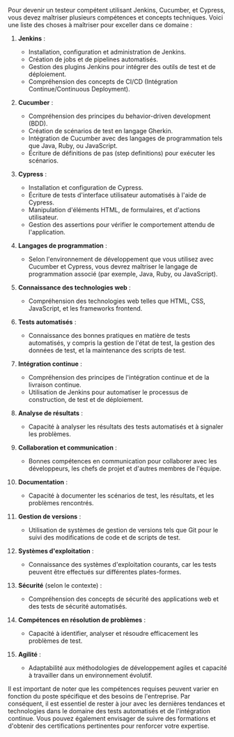 Pour devenir un testeur compétent utilisant Jenkins, Cucumber, et Cypress, vous devez maîtriser plusieurs compétences et concepts techniques. Voici une liste des choses à maîtriser pour exceller dans ce domaine :

1. **Jenkins** :
   - Installation, configuration et administration de Jenkins.
   - Création de jobs et de pipelines automatisés.
   - Gestion des plugins Jenkins pour intégrer des outils de test et de déploiement.
   - Compréhension des concepts de CI/CD (Intégration Continue/Continuous Deployment).

2. **Cucumber** :
   - Compréhension des principes du behavior-driven development (BDD).
   - Création de scénarios de test en langage Gherkin.
   - Intégration de Cucumber avec des langages de programmation tels que Java, Ruby, ou JavaScript.
   - Écriture de définitions de pas (step definitions) pour exécuter les scénarios.

3. **Cypress** :
   - Installation et configuration de Cypress.
   - Écriture de tests d'interface utilisateur automatisés à l'aide de Cypress.
   - Manipulation d'éléments HTML, de formulaires, et d'actions utilisateur.
   - Gestion des assertions pour vérifier le comportement attendu de l'application.

4. **Langages de programmation** :
   - Selon l'environnement de développement que vous utilisez avec Cucumber et Cypress, vous devrez maîtriser le langage de programmation associé (par exemple, Java, Ruby, ou JavaScript).

5. **Connaissance des technologies web** :
   - Compréhension des technologies web telles que HTML, CSS, JavaScript, et les frameworks frontend.

6. **Tests automatisés** :
   - Connaissance des bonnes pratiques en matière de tests automatisés, y compris la gestion de l'état de test, la gestion des données de test, et la maintenance des scripts de test.

7. **Intégration continue** :
   - Compréhension des principes de l'intégration continue et de la livraison continue.
   - Utilisation de Jenkins pour automatiser le processus de construction, de test et de déploiement.

8. **Analyse de résultats** :
   - Capacité à analyser les résultats des tests automatisés et à signaler les problèmes.

9. **Collaboration et communication** :
   - Bonnes compétences en communication pour collaborer avec les développeurs, les chefs de projet et d'autres membres de l'équipe.

10. **Documentation** :
    - Capacité à documenter les scénarios de test, les résultats, et les problèmes rencontrés.

11. **Gestion de versions** :
    - Utilisation de systèmes de gestion de versions tels que Git pour le suivi des modifications de code et de scripts de test.

12. **Systèmes d'exploitation** :
    - Connaissance des systèmes d'exploitation courants, car les tests peuvent être effectués sur différentes plates-formes.

13. **Sécurité** (selon le contexte) :
    - Compréhension des concepts de sécurité des applications web et des tests de sécurité automatisés.

14. **Compétences en résolution de problèmes** :
    - Capacité à identifier, analyser et résoudre efficacement les problèmes de test.

15. **Agilité** :
    - Adaptabilité aux méthodologies de développement agiles et capacité à travailler dans un environnement évolutif.

Il est important de noter que les compétences requises peuvent varier en fonction du poste spécifique et des besoins de l'entreprise. Par conséquent, il est essentiel de rester à jour avec les dernières tendances et technologies dans le domaine des tests automatisés et de l'intégration continue. Vous pouvez également envisager de suivre des formations et d'obtenir des certifications pertinentes pour renforcer votre expertise.